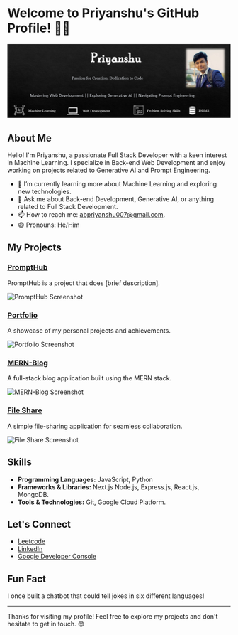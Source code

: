 # Welcome to Priyanshu's GitHub Profile! 👨‍💻

![Profile Banner](banner.png)

## About Me

Hello! I'm Priyanshu, a passionate Full Stack Developer with a keen interest in Machine Learning. I specialize in Back-end Web Development and enjoy working on projects related to Generative AI and Prompt Engineering.

- 🌱 I’m currently learning more about Machine Learning and exploring new technologies.
- 💬 Ask me about Back-end Development, Generative AI, or anything related to Full Stack Development.
- 📫 How to reach me: abpriyanshu007@gmail.com.
- 😄 Pronouns: He/Him

## My Projects

### [PromptHub](link-to-prompthub)
PromptHub is a project that does [brief description].

![PromptHub Screenshot](https://example.com/prompthub-screenshot.png)

### [Portfolio](link-to-portfolio)
A showcase of my personal projects and achievements.

![Portfolio Screenshot](https://example.com/portfolio-screenshot.png)

### [MERN-Blog](link-to-mern-blog)
A full-stack blog application built using the MERN stack.

![MERN-Blog Screenshot](https://example.com/mern-blog-screenshot.png)

### [File Share](link-to-file-share)
A simple file-sharing application for seamless collaboration.

![File Share Screenshot](https://example.com/file-share-screenshot.png)

## Skills

- **Programming Languages:** JavaScript, Python
- **Frameworks & Libraries:** Next.js Node.js, Express.js, React.js, MongoDB.
- **Tools & Technologies:** Git, Google Cloud Platform.

## Let's Connect

- [Leetcode](https://leetcode.com/Priyanshu085/)
- [LinkedIn](https://www.linkedin.com/in/Priyanshu085/)
- [Google Developer Console](https://g.dev/priyanshu085)

## Fun Fact

I once built a chatbot that could tell jokes in six different languages!

---

Thanks for visiting my profile! Feel free to explore my projects and don't hesitate to get in touch. 😊
